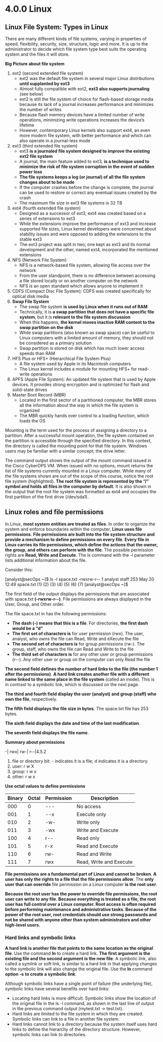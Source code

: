 # 4.0.0 Linux

## Linux File System: Types in Linux

There are many different kinds of file systems, varying in properties of speed, flexibility, security, size, structure, logic and more. It is up to the administrator to decide which file system type best suits the operating system and the files it will store.

**Big Picture about file system**

1. ext2 (second extended file system)
    * ext2 was the default file system in several major Linux distributions **until supplanted by ext3**
    * Almost fully compatible with ext2, **ext3 also supports journaling** (see below)
    * ext2 is still the file system of choice for flash-based storage media because its lack of a journal increases performance and minimizes the number of writes
    * Because flash memory devices have a limited number of write operations, minimizing write operations increases the device’s lifetime 
    * However, contemporary Linux kernels also support ext4, an even more modern file system, with better performance and which can also operate in a journal-less mode
2. ext3 (third extended file system)
    * ext3 **is a journaled file system designed to improve the existing ext2 file system**
    * A journal, the main feature added to ext3, **is a technique used to minimize the risk of file system corruption in the event of sudden power loss**
    * **The file systems keeps a log (or journal) of all the file system changes about to be made**
    * If the computer crashes before the change is complete, the journal can be used to restore or correct any eventual issues created by the crash
    * The maximum file size in ext3 file systems is 32 TB
3. ext4 (fourth extended file system)
    * Designed as a successor of ext3, ext4 was created based on a series of extensions to ext3
    * While the extensions improve the performance of ext3 and increase supported file sizes, Linux kernel developers were concerned about stability issues and were opposed to adding the extensions to the stable ext3
    * The ext3 project was split in two; one kept as ext3 and its normal development and the other, named ext4, incorporated the mentioned extensions
4. NFS (Network File System)
    * NFS is a network-based file system, allowing file access over the network
    * From the user standpoint, there is no difference between accessing a file stored locally or on another computer on the network
    * NFS is an open standard which allows anyone to implement it
5. CDFS (Compact Disc File System): CDFS was created specifically for optical disk media
6. **Swap File System**
    * The swap file system **is used by Linux when it runs out of RAM**
    * Technically, it is **a swap partition that does not have a specific file system**, but it is **relevant to the file system discussion**
    * When this happens, **the kernel moves inactive RAM content to the swap partition on the disk**
    * While swap partitions (also known as swap space) can be useful to Linux computers with a limited amount of memory, they should not be considered as a primary solution
    * Swap partition is stored on disk which has much lower access speeds than RAM
7. HFS Plus or HFS+ (Hierarchical File System Plus)
    * A file system used by Apple in its Macintosh computers
    * The Linux kernel includes a module for mounting HFS+ for read-write operations
8. APFS (Apple File System): An updated file system that is used by Apple devices. It provides strong encryption and is optimized for flash and solid-state drives
9.  Master Boot Record (MBR)
    * Located in the first sector of a partitioned computer, the MBR stores all the information about the way in which the file system is organized
    * The MBR quickly hands over control to a loading function, which loads the OS

Mounting is the term used for the process of assigning a directory to a partition. After a successful mount operation, the file system contained on the partition is accessible through the specified directory. In this context, the directory is called the mounting point for that file system. Windows users may be familiar with a similar concept; the drive letter.

The command output shows the output of the mount command issued in the Cisco CyberOPS VM. When issued with no options, mount returns the list of file systems currently mounted in a Linux computer. While many of the file systems shown are out of the scope of this course, notice the root file system (highlighted). **The root file system is represented by the “/” symbol and holds all files in the computer by default**. It is also shown in the output that the root file system was formatted as ext4 and occupies the first partition of the first drive (/dev/sda1).

## Linux roles and file permissions

In Linux, **most system entities are treated as files**. In order to organize the system and enforce boundaries within the computer, **Linux uses file permissions**. **File permissions are built into the file system structure and provide a mechanism to define permissions on every file**. **Every file in Linux carries its file permissions, which define the actions that the owner, the group, and others can perform with the file**. The possible permission rights are **Read, Write and Execute**. The ls command with the -l parameter lists additional information about the file.

Consider this:

[analyst@secOps ~]$ ls -l space.txt
-rwxrw-r-- 1 analyst staff 253 May 20 12:49 space.txt
 (1)      (2)   (3)   (4)   (5)     (6)       (7)
[analyst@secOps ~]$

The first field of the output displays the permissions that are associated with space.txt **(-rwxrw-r--)**. File permissions are always displayed in the User, Group, and Other order.

The file space.txt in has the following permissions:
* **The dash (-) means that this is a file**. For directories, **the first dash would be a “d”**
* **The first set of characters is** for user permission (rwx). The user, analyst, who owns the file can Read, Write and eXecute the file
* **The second set of characters is** for group permissions (rw-). The group, staff, who owns the file can Read and Write to the file
* **The third set of characters is** for any other user or group permissions (r--). Any other user or group on the computer can only Read the file

**The second field defines the number of hard links to the file (the number 1 after the permissions)**. **A hard link creates another file with a different name linked to the same place in the file system** (called an inode). This is in contrast to a symbolic link, which is discussed on the next page.

**The third and fourth field display the user (analyst) and group (staff) who own the file**, respectively.

**The fifth field displays the file size in bytes**. The space.txt file has 253 bytes.

**The sixth field displays the date and time of the last modification**.

**The seventh field displays the file name**.

**Summary about permissions**

-| rwx| rw-| r--|4.5.2 

1. file or directory bit: - indicates it is a file; d indicates it is a directory.
1. user: r w X
1. group: r w x
1. other: r w x

**Use octal values to define permissions**

|Binary|Octal|Permission|Description                |
|------|-----|----------|-----------                |
|000    |0   |---       |No access                  |
|001    |1   |--x       |Execute only               |
|010    |2   |-w-       |Write only                 |
|011    |3   |-wx       |Write and Execute          |
|100    |4   |r--       |Read only                  |
|101    |5   |r-x       |Read and Execute           |
|110    |6   |rw-       |Read and Write             |
|111    |7   |rwx       |Read, Write and Execute    |

**File permissions are a fundamental part of Linux and cannot be broken**. **A user has only the rights to a file that the file permissions allow**. The **only user that can override** file permission on a Linux computer **is the root user**.

**Because the root user has the power to override file permissions, the root user can write to any file. Because everything is treated as a file, the root user has full control over a Linux computer. Root access is often required before performing maintenance and administrative tasks. Because of the power of the root user, root credentials should use strong passwords and not be shared with anyone other than system administrators and other high-level users.**

### Hard links and symbolic links

**A hard link is another file that points to the same location as the original file**. Use the command **ln** to create a hard link. **The first argument is the existing file and the second argument is the new file**.
A symbolic link, also called a symlink or soft link, is similar to a hard link in that applying changes to the symbolic link will also change the original file. Use the **ln** command **option -s** **to create a symbolic link**.

Although symbolic links have a single point of failure (the underlying file), symbolic links have several benefits over hard links:

* Locating hard links is more difficult. Symbolic links show the location of the original file in the ls -l command, as shown in the last line of output in the previous command output (mytest.txt -> test.txt).
* Hard links are limited to the file system in which they are created. Symbolic links can link to a file in another file system.
* Hard links cannot link to a directory because the system itself uses hard links to define the hierarchy of the directory structure. However, symbolic links can link to directories.
